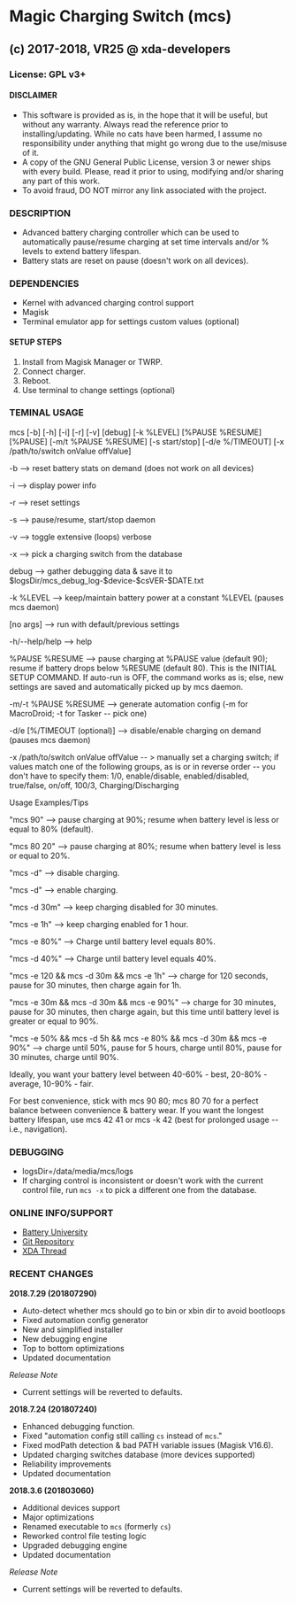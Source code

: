 # Magic Charging Switch (mcs)
## (c) 2017-2018, VR25 @ xda-developers
### License: GPL v3+



#### DISCLAIMER

- This software is provided as is, in the hope that it will be useful, but without any warranty. Always read the reference prior to installing/updating. While no cats have been harmed, I assume no responsibility under anything that might go wrong due to the use/misuse of it.
- A copy of the GNU General Public License, version 3 or newer ships with every build. Please, read it prior to using, modifying and/or sharing any part of this work.
- To avoid fraud, DO NOT mirror any link associated with the project.



### DESCRIPTION
- Advanced battery charging controller which can be used to automatically pause/resume charging at set time intervals and/or % levels to extend battery lifespan.
- Battery stats are reset on pause (doesn't work on all devices).



### DEPENDENCIES
- Kernel with advanced charging control support
- Magisk
- Terminal emulator app for settings custom values (optional)



#### SETUP STEPS

1. Install from Magisk Manager or TWRP.
2. Connect charger.
3. Reboot.
4. Use terminal to change settings (optional)



### TEMINAL USAGE

mcs [-b] [-h] [-i] [-r] [-v] [debug] [-k %LEVEL] [%PAUSE %RESUME] [%PAUSE] [-m/t %PAUSE %RESUME] [-s start/stop] [-d/e %/TIMEOUT] [-x /path/to/switch onValue offValue]

-b --> reset battery stats on demand (does not work on all devices)

-i --> display power info

-r --> reset settings

-s --> pause/resume, start/stop daemon

-v --> toggle extensive (loops) verbose

-x --> pick a charging switch from the database

debug --> gather debugging data & save it to $logsDir/mcs_debug_log-\$device-\$csVER-\$DATE.txt

-k %LEVEL --> keep/maintain battery power at a constant %LEVEL (pauses mcs daemon)

[no args] --> run with default/previous settings

-h/--help/help --> help

%PAUSE %RESUME --> pause charging at %PAUSE value (default 90); resume if battery drops below %RESUME (default 80). This is the INITIAL SETUP COMMAND. If auto-run is OFF, the command works as is; else, new settings are saved and automatically picked up by mcs daemon.

-m/-t %PAUSE %RESUME --> generate automation config (-m for MacroDroid; -t for Tasker -- pick one)

-d/e [%/TIMEOUT (optional)] --> disable/enable charging on demand (pauses mcs daemon)

-x /path/to/switch onValue offValue -- > manually set a charging switch; if values match one of the following groups, as is or in reverse order -- you don't have to specify them: 1/0, enable/disable, enabled/disabled, true/false, on/off, 100/3, Charging/Discharging


Usage Examples/Tips

"mcs 90" --> pause charging at 90%; resume when battery level is less or equal to 80% (default).

"mcs 80 20" --> pause charging at 80%; resume when battery level is less or equal to 20%.

"mcs -d" --> disable charging.

"mcs -d" --> enable charging. 

"mcs -d 30m" --> keep charging disabled for 30 minutes.

"mcs -e 1h" --> keep charging enabled for 1 hour. 

"mcs -e 80%" --> Charge until battery level equals 80%.

"mcs -d 40%" --> Charge until battery level equals 40%.

"mcs -e 120 && mcs -d 30m && mcs -e 1h" --> charge for 120 seconds, pause for 30 minutes, then charge again for 1h.

"mcs -e 30m && mcs -d 30m && mcs -e 90%" --> charge for 30 minutes, pause for 30 minutes, then charge again, but this time until battery level is greater or equal to 90%.

"mcs -e 50% && mcs -d 5h && mcs -e 80% && mcs -d 30m && mcs -e 90%" --> charge until 50%, pause for 5 hours, charge until 80%, pause for 30 minutes, charge until 90%.

Ideally, you want your battery level between 40-60% - best, 20-80% - average, 10-90% - fair.

For best convenience, stick with mcs 90 80; mcs 80 70 for a perfect balance between convenience & battery wear. If you want the longest battery lifespan, use mcs 42 41 or mcs -k 42 (best for prolonged usage -- i.e., navigation).



### DEBUGGING

- logsDir=/data/media/mcs/logs
- If charging control is inconsistent or doesn't work with the current control file, run `mcs -x` to pick a different one from the database.



### ONLINE INFO/SUPPORT
- [Battery University](http://batteryuniversity.com/learn/article/how_to_prolong_lithium_based_batteries)
- [Git Repository](https://github.com/Magisk-Modules-Repo/Magic-Charging-Switch)
- [XDA Thread](https://forum.xda-developers.com/apps/magisk/module-magic-charging-switch-cs-v2017-9-t3668427)



### RECENT CHANGES


**2018.7.29 (201807290)**
- Auto-detect whether mcs should go to bin or xbin dir to avoid bootloops
- Fixed automation config generator
- New and simplified installer
- New debugging engine
- Top to bottom optimizations
- Updated documentation

*Release Note*
- Current settings will be reverted to defaults.


**2018.7.24 (201807240)**
- Enhanced debugging function.
- Fixed "automation config still calling `cs` instead of `mcs`."
- Fixed modPath detection & bad PATH variable issues (Magisk V16.6).
- Updated charging switches database (more devices supported)
- Reliability improvements
- Updated documentation


**2018.3.6 (201803060)**
- Additional devices support
- Major optimizations
- Renamed executable to `mcs` (formerly `cs`)
- Reworked control file testing logic
- Upgraded debugging engine
- Updated documentation

*Release Note*
- Current settings will be reverted to defaults.
